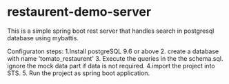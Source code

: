 # restaurent-demo-server
This is a simple spring boot rest server that handles search in postgresql database using mybattis.

Configuraton steps:
1.Install postgreSQL 9.6 or above
2. create a database with name 'tomato_restaurent'
3. Execute the queries in the the schema.sql. ignore the mock data part if data is not required.
4.import the project into STS.
5. Run the project as spring boot application.
